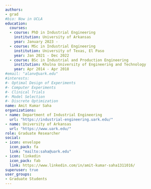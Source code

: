 ```yaml
---
authors:
- grad
#bio: Now in UCLA
education:
  courses:
  - course: PhD in Industrial Engineering
    institution: University of Arkansas
    year: January 2023 - 
  - course: MSc in Industrial Engineering
    institution: University of Texas, El Paso
    year: Jan 2021 - Dec 2022
  - course: BSc in Industrial and Production Engineering
    institution: Khulna University of Engineering and Technology
    year: Apr 2014 - Apr 2018
#email: "alanv@uark.edu"
#interests:
#- Optimal Design of Experiments
#- Computer Experiments
#- Clinical Trials
#- Model Selection
#- Discrete Optimization
name: Amit Kumar Saha
organizations:
- name: Department of Industrial Engineering
  url: "https://industrial-engineering.uark.edu/"
- name: University of Arkansas
  url: "https://www.uark.edu/"
role: Graduate Researcher
social:
- icon: envelope
  icon_pack: fa
  link: "mailto:saha@uark.edu"
- icon: linkedin
  icon_pack: fab
  link: https://www.linkedin.com/in/amit-kumar-saha1311016/     
superuser: true
user_groups:
- Graduate Students
---
```

